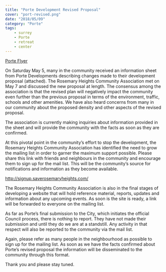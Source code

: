 ```yaml
---
title: "Porte Development Revised Proposal"
cover: "port-revised.png"
date: "2018/05/09"
category: "Porte"
tags:
    - surrey
    - Porte
    - retreat
    - center
---
```


[Porte Flyer](Porte-Flyer.pdf)

On Saturday May 5, many in the community received an information sheet from Porte Developments describing changes made to their development proposal (attached).  The Rosemary Heights Community Association met on May 7 and discussed the new proposal at length.  The consensus among the association is that the revised plan will negatively impact the community even further than the previous proposal in terms of the environment, traffic, schools and other amenities.  We have also heard concerns from many in our community about the proposed density and other aspects of the revised proposal.

The association is currently making inquiries about information provided in the sheet and will provide the community with the facts as soon as they are confirmed.

At this pivotal point in the community’s effort to stop the development, the Rosemary Heights Community Association has identified the need to grow the mailing list in order to garner the maximum support possible.  Please share this link with friends and neighbours in the community and encourage them to sign up for the mail list.  This will be the community’s source for notifications and information as they become available.  

http://signup.saverosemaryheights.com/

The Rosemary Heights Community Association is also in the final stages of developing a website that will hold reference material, reports, updates and information about any upcoming events.  As soon is the site is ready, a link will be forwarded to everyone on the mailing list.

As far as Porte’s final submission to the City, which initiates the official Council process, there is nothing to report.  They have not made their submission and until they do we are at a standstill.  Any activity in that respect will also be reported to the community via the mail list.  

Again, please refer as many people in the neighbourhood as possible to sign up for the mailing list.  As soon as we have the facts confirmed about Porte’s revised proposal the information will be disseminated to the community through this format.  

Thank you and please stay tuned. 